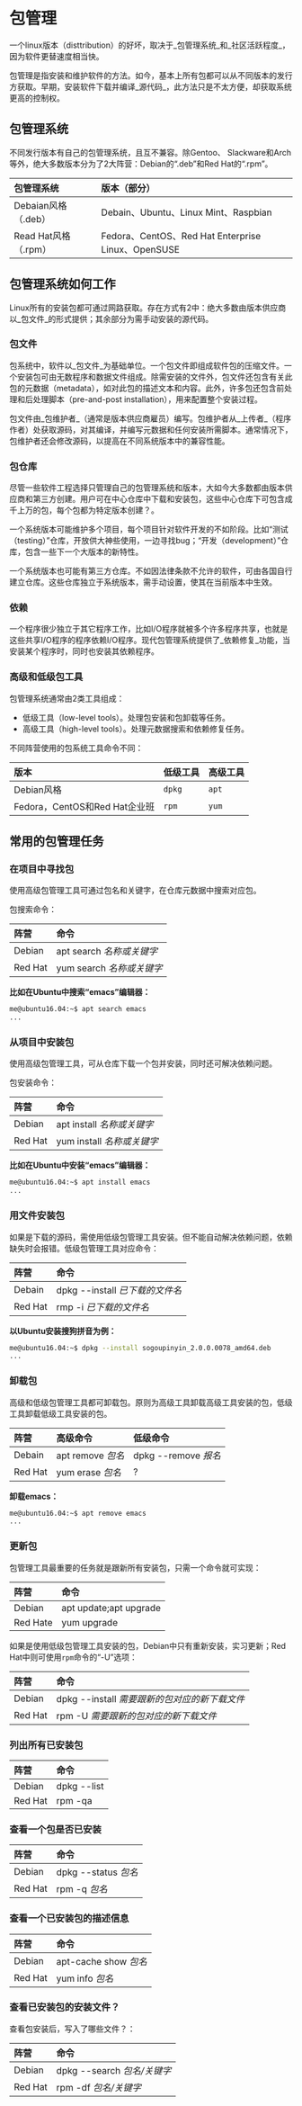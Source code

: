 # 包管理

一个linux版本（disttribution）的好坏，取决于_包管理系统_和_社区活跃程度_，因为软件更替速度相当快。

包管理是指安装和维护软件的方法。如今，基本上所有包都可以从不同版本的发行方获取。早期，安装软件下载并编译_源代码_，此方法只是不太方便，却获取系统更高的控制权。

## 包管理系统

不同发行版本有自己的包管理系统，且互不兼容。除Gentoo、 Slackware和Arch等外，绝大多数版本分为了2大阵营：Debian的“.deb”和Red Hat的“.rpm”。

| 包管理系统            | 版本（部分）                                          |
| :--------------- | :---------------------------------------------- |
| Debaian风格（.deb）  | Debain、Ubuntu、Linux Mint、Raspbian               |
| Read Hat风格（.rpm） | Fedora、CentOS、Red Hat Enterprise Linux、OpenSUSE |

## 包管理系统如何工作

Linux所有的安装包都可通过网路获取。存在方式有2中：绝大多数由版本供应商以_包文件_的形式提供；其余部分为需手动安装的源代码。

### 包文件

包系统中，软件以_包文件_为基础单位。一个包文件即组成软件包的压缩文件。一个安装包可由无数程序和数据文件组成。除需安装的文件外，包文件还包含有关此包的元数据（metadata），如对此包的描述文本和内容。此外，许多包还包含前处理和后处理脚本（pre-and-post installation），用来配置整个安装过程。

包文件由_包维护者_（通常是版本供应商雇员）编写。包维护者从_上传者_（程序作者）处获取源码，对其编译，并编写元数据和任何安装所需脚本。通常情况下，包维护者还会修改源码，以提高在不同系统版本中的兼容性能。

### 包仓库

尽管一些软件工程选择只管理自己的包管理系统和版本，大如今大多数都由版本供应商和第三方创建。用户可在中心仓库中下载和安装包，这些中心仓库下可包含成千上万的包，每个包都为特定版本创建？。

一个系统版本可能维护多个项目，每个项目针对软件开发的不如阶段。比如“测试（testing）”仓库，开放供大神些使用，一边寻找bug；“开发（development）”仓库，包含一些下一个大版本的新特性。

一个系统版本也可能有第三方仓库。不如因法律条款不允许的软件，可由各国自行建立仓库。这些仓库独立于系统版本，需手动设置，使其在当前版本中生效。

### 依赖

一个程序很少独立于其它程序工作，比如I/O程序就被多个许多程序共享，也就是这些共享I/O程序的程序依赖I/O程序。现代包管理系统提供了_依赖修复_功能，当安装某个程序时，同时也安装其依赖程序。

### 高级和低级包工具

包管理系统通常由2类工具组成：

-   低级工具（low-level tools）。处理包安装和包卸载等任务。
-   高级工具（high-level tools）。处理元数据搜索和依赖修复任务。

不同阵营使用的包系统工具命令不同：

| 版本                       | 低级工具   | 高级工具  |
| :----------------------- | :----- | :---- |
| Debian风格                 | `dpkg` | `apt` |
| Fedora，CentOS和Red Hat企业班 | `rpm`  | `yum` |

## 常用的包管理任务

### 在项目中寻找包

使用高级包管理工具可通过包名和关键字，在仓库元数据中搜索对应包。

包搜索命令：

| 阵营      | 命令                  |
| :------ | :------------------ |
| Debian  | apt search _名称或关键字_ |
| Red Hat | yum search _名称或关键字_ |

**比如在Ubuntu中搜索“emacs”编辑器：**

```bash
me@ubuntu16.04:~$ apt search emacs
...
```

### 从项目中安装包

使用高级包管理工具，可从仓库下载一个包并安装，同时还可解决依赖问题。

包安装命令：

| 阵营      | 命令                   |
| :------ | :------------------- |
| Debian  | apt install _名称或关键字_ |
| Red Hat | yum install _名称或关键字_ |

**比如在Ubuntu中安装“emacs”编辑器：**

```bash
me@ubuntu16.04:~$ apt install emacs
...
```

### 用文件安装包

如果是下载的源码，需使用低级包管理工具安装。但不能自动解决依赖问题，依赖缺失时会报错。低级包管理工具对应命令：

| 阵营      | 命令                       |
| :------ | :----------------------- |
| Debain  | dpkg --install _已下载的文件名_ |
| Red Hat | rmp -i _已下载的文件名_         |

**以Ubuntu安装搜狗拼音为例：**

```bash
me@ubuntu16.04:~$ dpkg --install sogoupinyin_2.0.0.0078_amd64.deb
...
```

### 卸载包

高级和低级包管理工具都可卸载包。原则为高级工具卸载高级工具安装的包，低级工具卸载低级工具安装的包。

| 阵营      | 高级命令            | 低级命令               |
| :------ | :-------------- | :----------------- |
| Debain  | apt remove _包名_ | dpkg --remove _报名_ |
| Red Hat | yum erase _包名_  | ?                  |

**卸载emacs：**

```bash
me@ubuntu16.04:~$ apt remove emacs
...
```

### 更新包

包管理工具最重要的任务就是跟新所有安装包，只需一个命令就可实现：

| 阵营       | 命令                     |
| :------- | :--------------------- |
| Debian   | apt update;apt upgrade |
| Red Hate | yum upgrade            |

如果是使用低级包管理工具安装的包，Debian中只有重新安装，实习更新；Red Hat中则可使用`rpm`命令的“-U”选项：

| 阵营      | 命令                              |
| :------ | :------------------------------ |
| Debian  | dpkg --install _需要跟新的包对应的新下载文件_ |
| Red Hat | rpm -U _需要跟新的包对应的新下载文件_         |

### 列出所有已安装包

| 阵营      | 命令          |
| :------ | :---------- |
| Debian  | dpkg --list |
| Red Hat | rpm -qa     |

### 查看一个包是否已安装

| 阵营      | 命令                 |
| :------ | :----------------- |
| Debian  | dpkg --status _包名_ |
| Red Hat | rpm -q   _包名_      |

### 查看一个已安装包的描述信息

| 阵营      | 命令                  |
| :------ | :------------------ |
| Debian  | apt-cache show _包名_ |
| Red Hat | yum info  _包名_      |

### 查看已安装包的安装文件？

查看包安装后，写入了哪些文件？：

| 阵营      | 命令                     |
| :------ | :--------------------- |
| Debian  | dpkg --search _包名/关键字_ |
| Red Hat | rpm -df  _包名/关键字_      |

